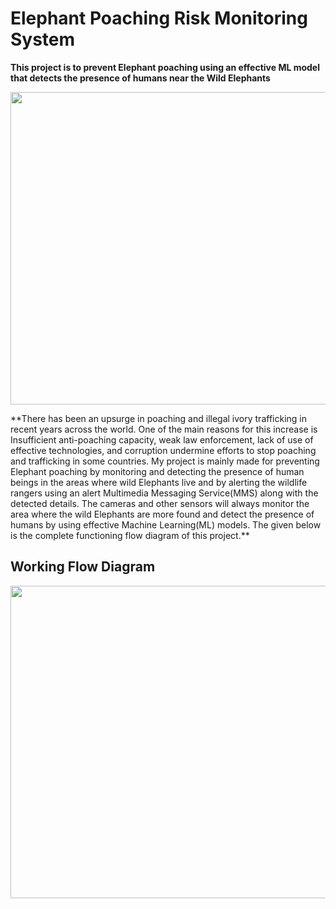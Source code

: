 # Elephant Poaching Risk Monitoring System

**This project is to prevent Elephant poaching using an effective ML model that detects the presence of humans near the Wild Elephants**
<p align="center">
  <kbd><img src=https://github.com/akhilaku/Elephant-Poaching-Risk-Monitoring-System/blob/master/Images/Title-Image.jpg width = 750, height = 500></kbd></p>
**There has been an upsurge in poaching and illegal ivory trafficking in recent years across the world. One of the main reasons for this increase is Insufficient anti-poaching      capacity, weak law enforcement, lack of use of effective technologies, and corruption undermine efforts to stop poaching and trafficking in some countries.
My project is mainly made for preventing Elephant poaching by monitoring and detecting the presence of human beings in the areas where wild Elephants live and by alerting the wildlife rangers using an alert Multimedia Messaging Service(MMS) along with the detected details. The cameras and other sensors will always monitor the area where the wild Elephants are more found and detect the presence of humans by using effective Machine Learning(ML) models. The given below is the complete functioning flow diagram of this project.**

## Working Flow Diagram
<p align="center">
  <kbd><img src=https://github.com/akhilaku/Elephant-Poaching-Risk-Monitoring-System/blob/master/Images/Working-Circle.jpg width = 750, height = 500></kbd></p>


